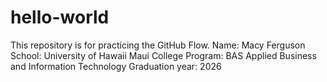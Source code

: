 # hello-world
This repository is for practicing the GitHub Flow.
Name: Macy Ferguson
School: University of Hawaii Maui College
Program: BAS Applied Business and Information Technology
Graduation year: 2026
